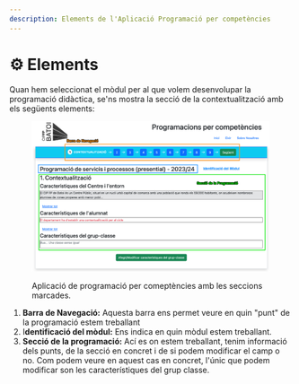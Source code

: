 ```yaml
---
description: Elements de l'Aplicació Programació per competències
---
```


# ⚙️ Elements

Quan hem seleccionat el mòdul per al que volem desenvolupar la programació didàctica, se'ns mostra la secció de la contextualització amb els següents elements:

<figure><img src="../../.gitbook/assets/image (1) (1) (1).png" alt=""><figcaption><p>Aplicació de programació per comeptències amb les seccions marcades.</p></figcaption></figure>

1. **Barra de Navegació:** Aquesta barra ens permet veure en quin "punt" de la programació estem treballant
2. I**dentificació del mòdul:** Ens indica en quin mòdul estem treballant.
3. **Secció de la programació:** Ací es on estem treballant, tenim informació dels punts, de la secció en concret i de si podem modificar el camp o no. Com podem veure en aquest cas en concret, l'únic que podem modificar son les característiques del grup classe.&#x20;

